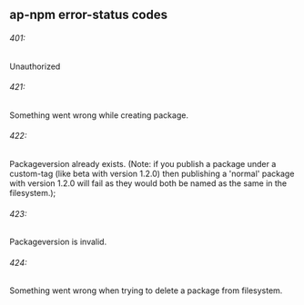 ## ap-npm error-status codes
###### 401:
Unauthorized
###### 421:
Something went wrong while creating package.
###### 422: 
Packageversion already exists. (Note: if you publish a package under a custom-tag (like beta with version 1.2.0) then publishing a 'normal' package with version 1.2.0 will fail as they would both be named as the same in the filesystem.);
###### 423:
Packageversion is invalid.
###### 424: 
Something went wrong when trying to delete a package from filesystem.
